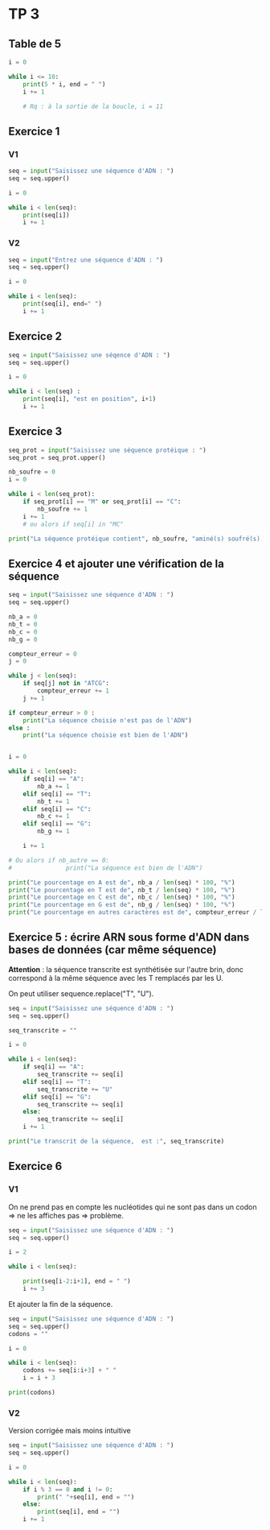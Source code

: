 # TP 3


## Table de 5

```python
i = 0

while i <= 10:
    print(5 * i, end = " ")
    i += 1

    # Rq : à la sortie de la boucle, i = 11
```

## Exercice 1

### V1

```python
seq = input("Saisissez une séquence d'ADN : ")
seq = seq.upper()

i = 0

while i < len(seq):
    print(seq[i])
    i += 1
```

### V2

```python
seq = input("Entrez une séquence d'ADN : ")
seq = seq.upper()

i = 0

while i < len(seq):
    print(seq[i], end=" ")
    i += 1
```


## Exercice 2

```python
seq = input("Saisissez une séqence d'ADN : ")
seq = seq.upper()

i = 0

while i < len(seq) :
    print(seq[i], "est en position", i+1)
    i += 1
```

## Exercice 3
```python
seq_prot = input("Saisissez une séquence protéique : ")
seq_prot = seq_prot.upper()

nb_soufre = 0
i = 0

while i < len(seq_prot):
    if seq_prot[i] == "M" or seq_prot[i] == "C":
        nb_soufre += 1
    i += 1
    # ou alors if seq[i] in "MC"

print("La séquence protéique contient", nb_soufre, "aminé(s) soufré(s).")
```

## Exercice 4 et ajouter une vérification de la séquence

```python
seq = input("Saisissez une séquence d'ADN : ")
seq = seq.upper()

nb_a = 0
nb_t = 0
nb_c = 0
nb_g = 0

compteur_erreur = 0
j = 0

while j < len(seq):
    if seq[j] not in "ATCG":
        compteur_erreur += 1
    j += 1

if compteur_erreur > 0 :
    print("La séquence choisie n'est pas de l'ADN")
else :
    print("La séquence choisie est bien de l'ADN")


i = 0

while i < len(seq):
    if seq[i] == "A":
        nb_a += 1
    elif seq[i] == "T":
        nb_t += 1
    elif seq[i] == "C":
        nb_c += 1
    elif seq[i] == "G":
        nb_g += 1

    i += 1

# Ou alors if nb_autre == 0:
#               print("La séquence est bien de l'ADN") 

print("Le pourcentage en A est de", nb_a / len(seq) * 100, "%")
print("Le pourcentage en T est de", nb_t / len(seq) * 100, "%")
print("Le pourcentage en C est de", nb_c / len(seq) * 100, "%")
print("Le pourcentage en G est de", nb_g / len(seq) * 100, "%")
print("Le pourcentage en autres caractères est de", compteur_erreur / len(seq) * 100, "%")
```

## Exercice 5 : écrire ARN sous forme d'ADN dans bases de données (car même séquence)

**Attention** : la séquence transcrite est synthétisée sur l'autre brin, donc correspond à la même séquence avec les T remplacés par les U.

On peut utiliser sequence.replace("T", "U").

```python
seq = input("Saisissez une séquence d'ADN : ")
seq = seq.upper()

seq_transcrite = ""

i = 0

while i < len(seq):
    if seq[i] == "A":
        seq_transcrite += seq[i]
    elif seq[i] == "T":
        seq_transcrite += "U"
    elif seq[i] == "G":
        seq_transcrite += seq[i]
    else:
        seq_transcrite += seq[i]
    i += 1

print("Le transcrit de la séquence,  est :", seq_transcrite)
```

## Exercice 6

### V1 

On ne prend pas en compte les nucléotides qui ne sont pas dans un codon => ne les affiches pas => problème.

```python
seq = input("Saisissez une séquence d'ADN : ")
seq = seq.upper()

i = 2

while i < len(seq):

    print(seq[i-2:i+1], end = " ")
    i += 3
```

Et ajouter la fin de la séquence.

```python
seq = input("Saisissez une séquence d'ADN : ")
seq = seq.upper()
codons = ""

i = 0

while i < len(seq):
    codons += seq[i:i+3] + " "
    i = i + 3

print(codons)
```

### V2 

Version corrigée mais moins intuitive

```python
seq = input("Saisissez une séquence d'ADN : ")
seq = seq.upper()

i = 0

while i < len(seq):
    if i % 3 == 0 and i != 0:
        print(" "+seq[i], end = "")
    else:
        print(seq[i], end = "")
    i += 1
```
